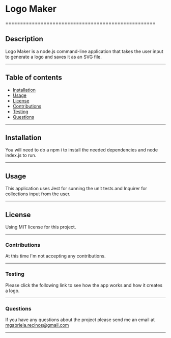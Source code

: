 <!-- Description, Table of Contents, Installation, Usage, License, credits, Contributing, Tests, and Questions -->

# Logo Maker
===================================================
## Description
Logo Maker is a node.js command-line application that takes the user input to generate a logo and saves it as an SVG file.  
***
## Table of contents
- [Installation](#installation) 
- [Usage](#usage)
- [License](#license)
- [Contributions](#contributions)
- [Testing](#testing)
- [Questions](#questions)
***

## Installation
You will need to do a npm i to install the needed dependencies and node index.js to run.
***

## Usage
This application uses Jest for sunning the unit tests and Inquirer for collections input from the user. 
***

## License

Using MIT license for this project.
***

### Contributions
At this time I'm not accepting any contributions.  
***

### Testing
Please click the following link to see how the app works and how it creates a logo. 
***

### Questions

If you have any questions about the project please send me an email at mgabriela.recinos@gmail.com
***



